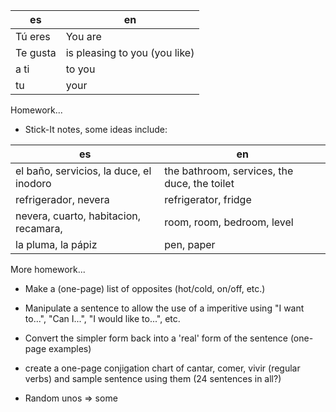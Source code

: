 | es       | en                            |
| -------- | ----------------------------- |
| Tú eres  | You are                       |
| Te gusta | is pleasing to you (you like) |
| a ti     | to you                        |
| tu       | your                          |

Homework...

-   Stick-It notes, some ideas include:

| es                                      | en                                           |
| --------------------------------------- | -------------------------------------------- |
| el baño, servicios, la duce, el inodoro | the bathroom, services, the duce, the toilet |
| refrigerador, nevera                    | refrigerator, fridge                         |
| nevera, cuarto, habitacion, recamara,   | room, room, bedroom, level                   |
| la pluma, la pápiz                      | pen, paper                                   |

More homework...

-   Make a (one-page) list of opposites (hot/cold, on/off, etc.)
-   Manipulate a sentence to allow the use of a imperitive using "I want to...", "Can I...", "I would like to...", etc.
-   Convert the simpler form back into a 'real' form of the sentence (one-page examples)
-   create a one-page conjigation chart of cantar, comer, vivir (regular verbs) and sample sentence using them (24 sentences in all?)

-   Random unos => some
